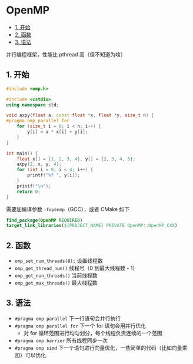 # OpenMP

- [1. 开始](#1-开始)
- [2. 函数](#2-函数)
- [3. 语法](#3-语法)

并行编程框架，性能比 pthread 高（但不知道为啥）

## 1. 开始

```cpp
#include <omp.h>

#include <cstdio>
using namespace std;

void axpy(float a, const float *x, float *y, size_t n) {
#pragma omp parallel for
    for (size_t i = 0; i < n; i++) {
        y[i] = a * x[i] + y[i];
    }
}

int main() {
    float x[] = {1, 2, 3, 4}, y[] = {2, 3, 4, 5};
    axpy(2, x, y, 4);
    for (int i = 0; i < 4; i++) {
        printf("%f ", y[i]);
    }
    printf("\n");
    return 0;
}
```

需要加编译参数 `-fopenmp`（GCC），或者 CMake 如下

```cmake
find_package(OpenMP REQUIRED)
target_link_libraries(${PROJECT_NAME} PRIVATE OpenMP::OpenMP_CXX)
```

## 2. 函数

- `omp_set_num_threads(8);` 设置线程数
- `omp_get_thread_num()` 线程号（0 到最大线程数 - 1）
- `omp_get_nun_threads()` 当前线程数
- `omp_get_max_threads()` 最大线程数

## 3. 语法

- `#pragma omp parallel` 下一行语句会并行执行
- `#pragma omp parallel for` 下一个 for 语句会用并行优化
  - 对 for 循环范围进行均匀划分，每个线程负责连续的一个范围
- `#pragma omp barrier` 所有线程同步一次
- `#pragma omp simd` 下一个语句进行向量优化，一些简单的代码（比如向量乘加）可以优化
